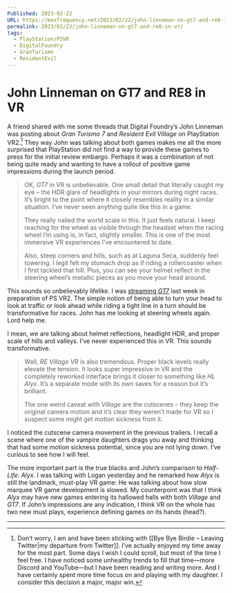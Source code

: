 ```yaml
---
Published: 2023-02-22
URL: https://maxfrequency.net/2023/02/22/john-linneman-on-gt7-and-re8-in-vr/
permalink: 2023/02/22/john-linneman-on-gt7-and-re8-in-vr/
tags:
  - PlayStation/PSVR
  - DigitalFoundry
  - GranTurismo
  - ResidentEvil
---
```

# John Linneman on GT7 and RE8 in VR

A friend shared with me some threads that Digital Foundry’s John Linneman was posting about *Gran Turismo 7* and *Resident Evil Village* on PlayStation VR2.[^1] They way John was talking about both games makes me all the more surprised that PlayStation did not find a way to provide these games to press for the initial review embargo. Perhaps it was a combination of not being quite ready and wanting to have a rollout of positive game impressions during the launch period.

> OK, *GT7* in VR is unbelievable. One small detail that literally caught my eye – the HDR glare of headlights in your mirrors during night races. It’s bright to the point where it closely resembles reality in a similar situation. I’ve never seen anything quite like this in a game.
> 
> They really nailed the world scale in this. It just feels natural. I keep reaching for the wheel as visible through the headset when the racing wheel I’m using is, in fact, slightly smaller. This is one of the most immersive VR experiences I’ve encountered to date.
> 
> Also, steep corners and hills, such as at Laguna Seca, suddenly feel towering. I legit felt my stomach drop as if riding a rollercoaster when I first tackled that hill. Plus, you can see your helmet reflect in the steering wheel’s metallic pieces as you move your head around.

This sounds so unbelievably lifelike. I was [streaming *GT7*](https://youtube.com/live/fFpIOQFIqp0?feature=share) last week in preparation of PS VR2. The simple notion of being able to turn your head to look at traffic or look ahead while riding a tight line in a turn should be transformative for races. John has me looking at steering wheels again. Lord help me.

I mean, we are talking about helmet reflections, headlight HDR, and proper scale of hills and valleys. I’ve never experienced this in VR. This sounds transformative.

> Well, *RE Village VR* is also tremendous. Proper black levels really elevate the tension. It looks super impressive in VR and the completely reworked interface brings it closer to something like *HL Alyx*. It’s a separate mode with its own saves for a reason but it’s brilliant.
> 
> The one weird caveat with *Village* are the cutscenes – they keep the original camera motion and it’s clear they weren’t made for VR so I suspect some might get motion sickness from it.

I noticed the cutscene camera movement in the previous trailers. I recall a scene where one of the vampire daughters drags you away and thinking that had some motion sickness potential, since you are not lying down. I’ve curious to see how I will feel.

The more important part is the true blacks and John’s comparison to *Half-Life: Alyx*. I was talking with Logan yesterday and he remarked how *Alyx* is still the landmark, must-play VR game: He was talking about how slow marquee VR game development is slowed. My counterpoint was that I think *Alyx* may have new games entering its hallowed halls with both *Village* and *GT7*. If John’s impressions are any indication, I think VR on the whole has two new must plays, experience defining games on its hands (head?).

---
[^1]: Don’t worry, I am and have been sticking with [[Bye Bye Birdie – Leaving Twitter|my departure from Twitter]]. I’ve actually enjoyed my time away for the most part. Some days I wish I could scroll, but most of the time I feel free. I have noticed some unhealthy trends to fill that time—more Discord and YouTube—but I have been reading and writing more. And I have certainly spent more time focus on and playing with my daughter. I consider this decision a major, major win.